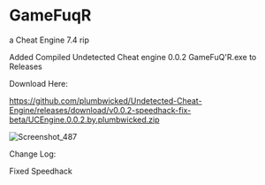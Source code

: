 # GameFuqR
a Cheat Engine 7.4 rip
  


Added Compiled Undetected Cheat engine 0.0.2 GameFuQ'R.exe to Releases 


Download Here:


https://github.com/plumbwicked/Undetected-Cheat-Engine/releases/download/v0.0.2-speedhack-fix-beta/UCEngine.0.0.2.by.plumbwicked.zip

![Screenshot_487](https://user-images.githubusercontent.com/62859332/164878639-a0e80cca-748a-4732-a17b-7f3ce107ed94.png)


Change Log:

Fixed Speedhack
